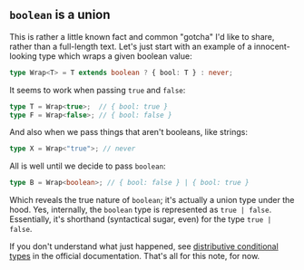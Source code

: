 ## `boolean` is a union

This is rather a little known fact and common "gotcha" I'd like to share, rather than a full-length text. Let's just start with an example of a innocent-looking type which wraps a given boolean value:

```ts
type Wrap<T> = T extends boolean ? { bool: T } : never;
```

It seems to work when passing `true` and `false`:

```ts
type T = Wrap<true>;  // { bool: true }
type F = Wrap<false>; // { bool: false }
```

And also when we pass things that aren't booleans, like strings:

```ts
type X = Wrap<"true">; // never
```

All is well until we decide to pass `boolean`:

```ts
type B = Wrap<boolean>; // { bool: false } | { bool: true }
```

Which reveals the true nature of `boolean`; it's actually a union type under the hood.
Yes, internally, the `boolean` type is represented as `true | false`.
Essentially, it's shorthand (syntactical sugar, even) for the type `true | false`.

If you don't understand what just happened, see [distributive conditional types](https://www.typescriptlang.org/docs/handbook/2/conditional-types.html#distributive-conditional-types) in the official documentation. That's all for this note, for now.